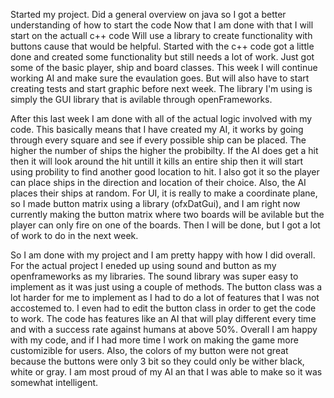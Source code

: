 Started my project.
Did a general overview on java so I got a better understanding of how to start the code
Now that I am done with that I will start on the actuall c++ code
Will use a library to create functionality with buttons cause that would be helpful.
Started with the c++ code got a little done and created some functionality but still needs a lot of work. Just got some of the basic player, ship and board classes. This week I will continue working AI and make sure the evaulation goes. But will also have to start creating tests and start graphic before next week.
The library I'm using is simply the GUI library that is avilable through openFrameworks.

After this last week I am done with all of the actual logic involved with my code. This basically means that I have created my AI, it works by going through every square and see if every possible ship can be placed. The higher the number of ships the higher the probibilty. If the AI does get a hit then it will look around the hit untill it kills an entire ship then it will start using probility to find another good location to hit.
I also got it so the player can place ships in the direction and location of their choice. Also, the AI places their ships at random.
For UI, it is really to make a coordinate plane, so I made button matrix using a library (ofxDatGui), and I am right now currently making the button matrix where two boards will be avilable but the player can only fire on one of the boards. Then I will be done, but I got a lot of work to do in the next week.

So I am done with my project and I am pretty happy with how I did overall. For the actual project I eneded up using sound and button as my openframeworks as my libraries. The sound library was super easy to implement as it was just using a couple of methods. The button class was a lot harder for me to implement as I had to do a lot of features that I was not accostemed to. I even had to edit the button class in order to get the code to work. The code has features like an AI that will play different every time and with a success rate against humans at above 50%. Overall I am happy with my code, and if I had more time I work on making the game more customizible for users. Also, the colors of my button were not great because the buttons were only 3 bit so they could only be wither black, white or gray. I am most proud of my AI an that I was able to make so it was somewhat intelligent.
